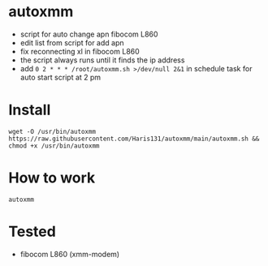 # autoxmm
 * script for auto change apn fibocom L860
 * edit list from script for add apn
 * fix reconnecting xl in fibocom L860
 * the script always runs until it finds the ip address
 * add ```0 2 * * * /root/autoxmm.sh >/dev/null 2&1``` in schedule task for auto start script at 2 pm

# Install
```
wget -O /usr/bin/autoxmm https://raw.githubusercontent.com/Haris131/autoxmm/main/autoxmm.sh && chmod +x /usr/bin/autoxmm
```

# How to work
```
autoxmm
```

# Tested
 * fibocom L860 (xmm-modem)
